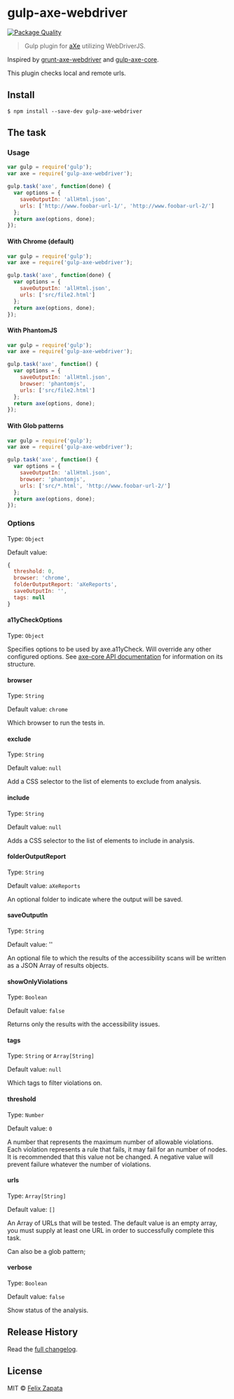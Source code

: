 # gulp-axe-webdriver

[![Package Quality](http://npm.packagequality.com/badge/gulp-axe-webdriver.png)](http://npm.packagequality.com/badge/gulp-axe-webdriver.png)

> Gulp plugin for [aXe](https://github.com/dequelabs/axe-core) utilizing WebDriverJS.

Inspired by [grunt-axe-webdriver](https://github.com/dequelabs/grunt-axe-webdriver) and [gulp-axe-core](https://github.com/felixzapata/gulp-axe-core).

This plugin checks local and remote urls.

## Install

```
$ npm install --save-dev gulp-axe-webdriver
```

## The task

### Usage

```js
var gulp = require('gulp');
var axe = require('gulp-axe-webdriver');

gulp.task('axe', function(done) {
  var options = {
    saveOutputIn: 'allHtml.json',
    urls: ['http://www.foobar-url-1/', 'http://www.foobar-url-2/']
  };
  return axe(options, done);
});
```

#### With Chrome (default)

```js
var gulp = require('gulp');
var axe = require('gulp-axe-webdriver');

gulp.task('axe', function(done) {
  var options = {
    saveOutputIn: 'allHtml.json',
    urls: ['src/file2.html']
  };
  return axe(options, done);	
});
```

#### With PhantomJS

```js
var gulp = require('gulp');
var axe = require('gulp-axe-webdriver');

gulp.task('axe', function() {
  var options = {
    saveOutputIn: 'allHtml.json',
    browser: 'phantomjs',
    urls: ['src/file2.html']
  };
  return axe(options, done);
});
```

#### With Glob patterns

```js
var gulp = require('gulp');
var axe = require('gulp-axe-webdriver');

gulp.task('axe', function() {
  var options = {
    saveOutputIn: 'allHtml.json',
    browser: 'phantomjs',
    urls: ['src/*.html', 'http://www.foobar-url-2/']
  };
  return axe(options, done);
});
```

### Options
Type: `Object`

Default value:
```js
{
  threshold: 0,
  browser: 'chrome',
  folderOutputReport: 'aXeReports',
  saveOutputIn: '',
  tags: null
}
```

#### a11yCheckOptions
Type: `Object`

Specifies options to be used by axe.a11yCheck. Will override any other configured options. See [axe-core API documentation](https://github.com/dequelabs/axe-core/blob/master/doc/API.md) for information on its structure.

#### browser
Type: `String`

Default value: `chrome`

Which browser to run the tests in.

#### exclude
Type: `String`

Default value: `null`

Add a CSS selector to the list of elements to exclude from analysis.

#### include
Type: `String`

Default value: `null`

Adds a CSS selector to the list of elements to include in analysis.

#### folderOutputReport
Type: `String`

Default value: `aXeReports`

An optional folder to indicate where the output will be saved.

#### saveOutputIn
Type: `String`

Default value: ''

An optional file to which the results of the accessibility scans will be written as a JSON Array of results objects.

#### showOnlyViolations
Type: `Boolean`

Default value: `false`

Returns only the results with the accessibility issues.

#### tags
Type: `String` or `Array[String]`

Default value: `null`

Which tags to filter violations on.

#### threshold
Type: `Number`

Default value: `0`

A number that represents the maximum number of allowable violations. Each violation represents a rule that fails, it may fail for an number of nodes. It is recommended that this value not be changed.
A negative value will prevent failure whatever the number of violations.

#### urls
Type: `Array[String]`

Default value: `[]`

An Array of URLs that will be tested. The default value is an empty array, you must supply at least one URL in order to successfully complete this task.

Can also be a glob pattern;

#### verbose
Type: `Boolean`

Default value: `false`

Show status of the analysis.

## Release History

Read the [full changelog](CHANGELOG.md).

## License

MIT © [Felix Zapata](http://github.com/felixzapata)
